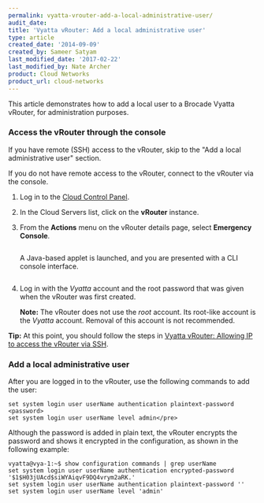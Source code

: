 ```yaml
---
permalink: vyatta-vrouter-add-a-local-administrative-user/
audit_date:
title: 'Vyatta vRouter: Add a local administrative user'
type: article
created_date: '2014-09-09'
created_by: Sameer Satyam
last_modified_date: '2017-02-22'
last_modified_by: Nate Archer
product: Cloud Networks
product_url: cloud-networks
---
```


This article demonstrates how to add a local user to a Brocade Vyatta vRouter, for administration purposes.

### Access the vRouter through the console

If you have remote (SSH) access to the vRouter, skip to the "Add a local administrative user" section.

If you do not have remote access to the vRouter, connect to the vRouter via the console.

1.	Log in to the [Cloud Control Panel](https://mycloud.rackspace.com).

2.	In the Cloud Servers list, click on the **vRouter** instance.

3.	From the **Actions** menu on the vRouter details page, select **Emergency Console**.

    <img src="{% asset_path cloud-networks/vyatta-vrouter-add-a-local-administrative-user/880-1_0.png %}" alt="" />

    A Java-based applet is launched, and you are presented with a CLI console interface.

    <img src="{% asset_path cloud-networks/vyatta-vrouter-add-a-local-administrative-user/880-2.png %}" alt="" />

4.	Log in with the *Vyatta* account and the root password that was given when the vRouter was first created.

    **Note:** The vRouter does not use the *root* account. Its root-like account is the *Vyatta* account. Removal of this account is not recommended.

**Tip:** At this point, you should follow the steps in [Vyatta vRouter: Allowing IP to access the vRouter via SSH](/how-to/vyatta-vrouter-allow-an-ip-address-to-access-the-vrouter-via-ssh).

### Add a local administrative user

After you are logged in to the vRouter, use the following commands to add the user:

    set system login user userName authentication plaintext-password <password>
    set system login user userName level admin</pre>

Although the password is added in plain text, the vRouter encrypts the password and shows it encrypted in the configuration, as shown in the following example:

    vyatta@vya-1:~$ show configuration commands | grep userName
    set system login user userName authentication encrypted-password '$1$H03jUAcd$siWYAiqvF9DQ4vrym2aRK.'
    set system login user userName authentication plaintext-password ''
    set system login user userName level 'admin'
